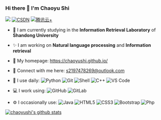 ### Hi there 👋 I'm Chaoyu Shi 
![](https://visitor-badge.glitch.me/badge?page_id=chaoyushi.readme)
[![CSDN](https://img.shields.io/badge/CSDN-查看-red)](https://eternal-sun.blog.csdn.net/)
[![腾讯云+](https://img.shields.io/badge/腾讯云%2B-查看-green)](https://cloud.tencent.com/developer/user/7969553)

- 🌱 I am currently studying in the **Information Retrieval Laboratory** of **Shandong University**

- ✨ I am working on **Natural language processing** and **Information retrieval**

- 👯 My homepage: https://chaoyushi.github.io/

- 💬 Connect with me here: s2197478269@outlook.com
- 🚀 I use daily:
  ![Python](https://img.shields.io/badge/-Python-8fcfd1?style=plastic&logo=Python)
  ![Git](https://img.shields.io/badge/-Git-black?style=plastic&logo=git)
  ![Shell](https://img.shields.io/badge/-Shell-blasck?style=plastic&logo=Shell)
  ![C++](https://img.shields.io/badge/-C++-00599C?style=plastic&logo=c)
  ![VS Code](https://img.shields.io/badge/-VS%20Code-007ACC?style=plastic&logo=visual-studio-code)
- 💻 I work using:
  ![GitHub](https://img.shields.io/badge/-GitHub-181717?style=plastic&logo=github)
  ![GitLab](https://img.shields.io/badge/-GitLab-FCA121?style=plastic&logo=gitlab)
- ⚙️ I occasionally use: 
  ![Java](https://img.shields.io/badge/-java-3f4441?style=plastic&logo=java)
  ![HTML5](https://img.shields.io/badge/-HTML5-E34F26?style=plastic&logo=html5&logoColor=white)
  ![CSS3](https://img.shields.io/badge/-CSS3-1572B6?style=plastic&logo=css3)
  ![Bootstrap](https://img.shields.io/badge/-Bootstrap-563D7C?style=plastic&logo=bootstrap)
  ![Php](https://img.shields.io/badge/-php-394989?style=plastic&logo=php)  



[![chaoyushi's github stats](https://github-readme-stats.vercel.app/api?username=chaoyushi&theme=vue&&hide=prs)](https://github.com/chaoyushi/github-readme-stats)
<!--
**chaoyushi/chaoyushi** is a ✨ _special_ ✨ repository because its `README.md` (this file) appears on your GitHub profile.

Here are some ideas to get you started:
 I’m currently learning ShanDong University 🌱
- 🔭 I’m currently working on ...
- 🌱 I’m currently learning ShanDong University
- 👯 I’m looking to collaborate on ...
- 🤔 I’m looking for help with ...
- 💬 Ask me about ...
- 📫 How to reach me: ...
- 😄 Pronouns: ...
- ⚡ Fun fact: ...
-->
